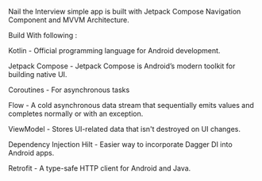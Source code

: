 Nail the Interview simple app is built with Jetpack Compose Navigation Component and MVVM Architecture.

Build With following :

Kotlin - Official programming language for Android development.

Jetpack Compose - Jetpack Compose is Android’s modern toolkit for building native UI.

Coroutines - For asynchronous tasks

Flow - A cold asynchronous data stream that sequentially emits values and completes normally or with an exception.

ViewModel - Stores UI-related data that isn't destroyed on UI changes.

Dependency Injection
Hilt - Easier way to incorporate Dagger DI into Android apps.

Retrofit - A type-safe HTTP client for Android and Java.
